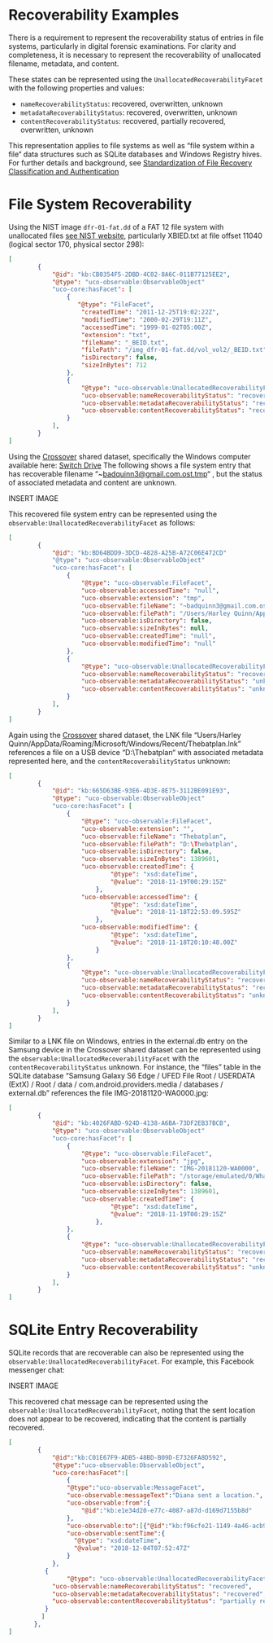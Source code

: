 
# Recoverability Examples

There is a requirement to represent the recoverability status of entries in file systems, particularly in digital forensic examinations. 
For clarity and completeness, it is necessary to represent the recoverability of unallocated filename, metadata, and content.

These states can be represented using the `UnallocatedRecoverabilityFacet` with the following properties and values:

* `nameRecoverabilityStatus`: recovered, overwritten, unknown
* `metadataRecoverabilityStatus`: recovered, overwritten, unknown 
* `contentRecoverabilityStatus`: recovered, partially recovered, overwritten, unknown

This representation applies to file systems as well as “file system within a file“ data structures such as SQLite databases and Windows Registry hives.
For further details and background, see [Standardization of File Recovery Classification and Authentication](https://www.nist.gov/publications/standardization-file-recovery-classification-and-authentication)

# File System Recoverability

Using the NIST image `dfr-01-fat.dd` of a FAT 12 file system with unallocated files [see NIST website](https://cfreds-archive.nist.gov/dfr-test-images.html), particularly XBIED.txt at file offset 11040 (logical sector 170, physical sector 298):

```json
[
        {
            "@id": "kb:CB0354F5-2DBD-4C02-8A6C-011B77125EE2",
            "@type": "uco-observable:ObservableObject"
            "uco-core:hasFacet": [
                {
                   "@type": "FileFacet",
                    "createdTime": "2011-12-25T19:02:22Z",
                    "modifiedTime": "2000-02-29T19:11Z",
                    "accessedTime": "1999-01-02T05:00Z",
                    "extension": "txt",
                    "fileName": "_BEID.txt",
                    "filePath": "/img_dfr-01-fat.dd/vol_vol2/_BEID.txt",
                    "isDirectory": false,
                    "sizeInBytes": 712
                },
                {
                    "@type": "uco-observable:UnallocatedRecoverabilityFacet",
                    "uco-observable:nameRecoverabilityStatus": "recovered",
                    "uco-observable:metadataRecoverabilityStatus": "recovered",
                    "uco-observable:contentRecoverabilityStatus": "recovered"
                }
            ],
        }
]
```

Using the [Crossover](https://caseontology.org/examples/crossover/) shared dataset, specifically the Windows computer available here: [Switch Drive](https://drive.switch.ch/index.php/s/0c7BiyQZRKOtMMq)
The following shows a file system entry that has recoverable filename “~badquinn3@gmail.com.ost.tmp“ , but the status of associated metadata and content are unknown.

INSERT IMAGE

This recovered file system entry can be represented using the `observable:UnallocatedRecoverabilityFacet` as follows:

```json
[
        {
            "@id": "kb:BD64BDD9-3DCD-4828-A25B-A72C06E472CD"
            "@type": "uco-observable:ObservableObject"
            "uco-core:hasFacet": [
                {
                    "@type": "uco-observable:FileFacet",
                    "uco-observable:accessedTime": "null",
                    "uco-observable:extension": "tmp",
                    "uco-observable:fileName": "~badquinn3@gmail.com.ost.tmp",
                    "uco-observable:filePath": "/Users/Harley Quinn/AppData/Local/Microsoft/Outlook/badquinn3@gmail.com.ost",
                    "uco-observable:isDirectory": false,
                    "uco-observable:sizeInBytes": null,
                    "uco-observable:createdTime": "null",
                    "uco-observable:modifiedTime": "null"
                },
                {
                    "@type": "uco-observable:UnallocatedRecoverabilityFacet",
                    "uco-observable:nameRecoverabilityStatus": "recovered",
                    "uco-observable:metadataRecoverabilityStatus": "unknown",
                    "uco-observable:contentRecoverabilityStatus": "unknown"
                }
            ],
        }
]
```

Again using the [Crossover](https://caseontology.org/examples/crossover/) shared dataset, the LNK file “Users/Harley Quinn/AppData/Roaming/Microsoft/Windows/Recent/Thebatplan.lnk” references a file on a USB device “D:\Thebatplan“ with associated metadata represented here, and the `contentRecoverabilityStatus` unknown:

```json
[
        {        
            "@id": "kb:665D63BE-93E6-4D3E-8E75-3112BE091E93",
            "@type": "uco-observable:ObservableObject"
            "uco-core:hasFacet": [
                {
                    "@type": "uco-observable:FileFacet",
                    "uco-observable:extension": "",
                    "uco-observable:fileName": "Thebatplan",
                    "uco-observable:filePath": "D:\Thebatplan",
                    "uco-observable:isDirectory": false,
                    "uco-observable:sizeInBytes": 1389601,
                    "uco-observable:createdTime": {
                            "@type": "xsd:dateTime",
                            "@value": "2018-11-19T00:29:15Z"
                        },
                    "uco-observable:accessedTime": {
                            "@type": "xsd:dateTime",
                            "@value": "2018-11-18T22:53:09.595Z"
                        },
                    "uco-observable:modifiedTime": {
                            "@type": "xsd:dateTime",
                            "@value": "2018-11-18T20:10:48.00Z"
                        }
                },
                {
                    "@type": "uco-observable:UnallocatedRecoverabilityFacet",
                    "uco-observable:nameRecoverabilityStatus": "recovered",
                    "uco-observable:metadataRecoverabilityStatus": "recovered",
                    "uco-observable:contentRecoverabilityStatus": "unknown"
                }
            ],
        }
]
```

Similar to a LNK file on Windows, entries in the external.db entry on the Samsung device in the Crossover shared dataset can be represented using the `observable:UnallocatedRecoverabilityFacet` with the `contentRecoverabilityStatus` unknown. For instance, the “files” table in the SQLite database “Samsung Galaxy S6 Edge / UFED File Root / USERDATA (ExtX) / Root / data / com.android.providers.media / databases / external.db” references the file IMG-20181120-WA0000.jpg:

```json
[
        {        
            "@id": "kb:4026FABD-924D-4138-A6BA-73DF2EB37BCB",
            "@type": "uco-observable:ObservableObject"
            "uco-core:hasFacet": [
                {
                    "@type": "uco-observable:FileFacet",
                    "uco-observable:extension": "jpg",
                    "uco-observable:fileName": "IMG-20181120-WA0000",
                    "uco-observable:filePath": "/storage/emulated/0/WhatsApp/Media/WhatsApp Images/Sent/IMG-20181120-WA0000.jpg",
                    "uco-observable:isDirectory": false,
                    "uco-observable:sizeInBytes": 1389601,
                    "uco-observable:createdTime": {
                            "@type": "xsd:dateTime",
                            "@value": "2018-11-19T00:29:15Z"
                        },
                },
                {
                    "@type": "uco-observable:UnallocatedRecoverabilityFacet",
                    "uco-observable:nameRecoverabilityStatus": "recovered",
                    "uco-observable:metadataRecoverabilityStatus": "recovered",
                    "uco-observable:contentRecoverabilityStatus": "unknown"
                }
            ],
        }
]
```

# SQLite Entry Recoverability

SQLite records that are recoverable can also be represented using the `observable:UnallocatedRecoverabilityFacet`. For example, this Facebook messenger chat:

INSERT IMAGE

This recovered chat message can be represented using the `observable:UnallocatedRecoverabilityFacet`, noting that the sent location does not appear to be recovered, indicating that the content is partially recovered.

```json
[
        { 
        	"@id":"kb:C01E67F9-ADB5-48BD-B09D-E7326FA8D592", 
        	"@type":"uco-observable:ObservableObject",
        	"uco-core:hasFacet":[ 
        		{ 
        		"@type":"uco-observable:MessageFacet", 
        		"uco-observable:messageText":"Diana sent a location.", 
        		"uco-observable:from":{
        			"@id":"kb:e1e34d20-e77c-4087-a87d-d169d7155b8d"
        		},
        		"uco-observable:to":[{"@id":"kb:f96cfe21-1149-4a46-acb9-7299152c776b"}], 
        		"uco-observable:sentTime":{
        		  "@type": "xsd:dateTime", 
        		  "@value": "2018-12-04T07:52:47Z"
        		} 
        	},
          {
        		"@type": "uco-observable:UnallocatedRecoverabilityFacet",
            "uco-observable:nameRecoverabilityStatus": "recovered",
            "uco-observable:metadataRecoverabilityStatus": "recovered",
            "uco-observable:contentRecoverabilityStatus": "partially recovered"
          }
         ] 
       },
]
```

